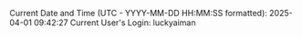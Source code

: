 Current Date and Time (UTC - YYYY-MM-DD HH:MM:SS formatted): 2025-04-01 09:42:27
Current User's Login: luckyaiman
